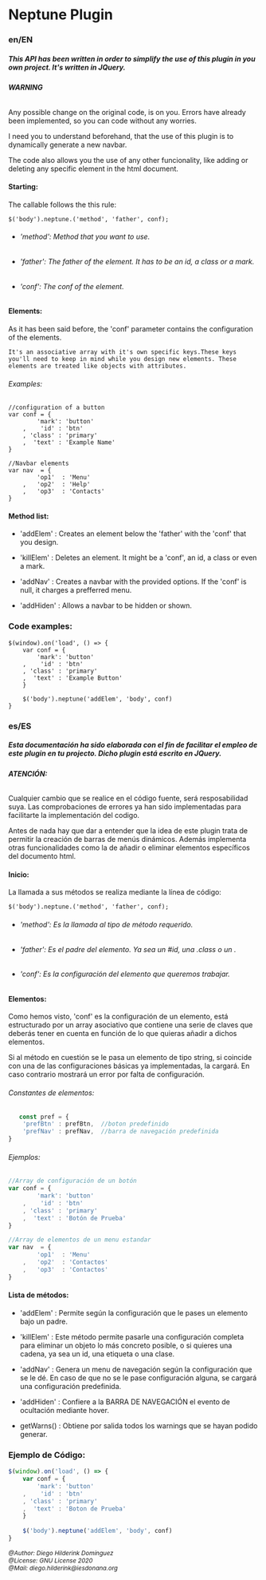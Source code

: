 # **Neptune Plugin**

### en/EN

##### This API has been written in order to simplify the use of this plugin in you own project. It's written in JQuery.

###### **WARNING**

<p>
   Any possible change on the original code, is on you. Errors have already been implemented, so you can code without any worries.

   I need you to understand beforehand, that the use of this plugin is to dynamically generate a new navbar.
   
   The code also allows you the use of any other funcionality, like adding or deleting any specific element in the html document. 
</p>

#### **Starting:**

The callable follows the this rule:

    $('body').neptune.('method', 'father', conf);

* ###### 'method': Method that you want to use.
* ###### 'father': The father of the element. It has to be an id, a class or a mark.
* ###### 'conf': The conf of the element.

#### **Elements:**

<p>
    As it has been said before, the 'conf' parameter contains the configuration of the elements.
    
    It's an associative array with it's own specific keys.These keys you'll need to keep in mind while you design new elements. These elements are treated like objects with attributes.
</p>

###### Examples:


```
//configuration of a button 
var conf = {
        'mark': 'button'
    ,    'id' : 'btn'
    , 'class' : 'primary'
    ,  'text' : 'Example Name'
}

//Navbar elements
var nav  = {
        'op1'  : 'Menu'
    ,   'op2'  : 'Help'
    ,   'op3'  : 'Contacts'
}
```

#### **Method list:**

<p>
   
* 'addElem' : Creates an element below the 'father' with the 'conf' that you design. 
   
* 'killElem' : Deletes an element. It might be a 'conf', an id, a class or even a mark.

* 'addNav' : Creates a navbar with the provided options. If the 'conf' is null, it charges a prefferred menu.

* 'addHiden' : Allows a navbar to be hidden or shown.

</p>

### Code examples:

```
$(window).on('load', () => {
    var conf = {
        'mark': 'button'
    ,    'id' : 'btn'
    , 'class' : 'primary'
    ,  'text' : 'Example Button'
    }
    
    $('body').neptune('addElem', 'body', conf)
}
```

### es/ES

##### Esta documentación ha sido elaborada con el fin de facilitar el empleo de este plugin en tu projecto. Dicho plugin está escrito en JQuery. 

###### **ATENCIÓN:** 

<p>
Cualquier cambio que se realice en el código fuente, será resposabilidad suya. Las comprobaciones de errores ya han sido implementadas para facilitarte la implementación del codigo.

Antes de nada hay que dar a entender que la idea de este plugin trata de permitir la creación de barras de menús dinámicos. Además implementa otras funcionalidades como la de añadir o eliminar elementos específicos del documento html.
</p>

#### **Inicio:**

La llamada a sus métodos se realiza mediante la línea de código:

    $('body').neptune.('method', 'father', conf);
* ###### 'method': Es la llamada al tipo de método requerido.
* ###### 'father': Es el padre del elemento. Ya sea un #id, una .class o un <etiqueta>.
* ###### 'conf': Es la configuración del elemento que queremos trabajar.

#### **Elementos**:

<p>
 Como hemos visto, 'conf' es la configuración de un elemento, está estructurado por un array asociativo que contiene una serie de claves que deberás tener en cuenta en función de lo que quieras añadir a dichos elementos.
</p>

<p>
 Si al método en cuestión se le pasa un elemento de tipo string, si coincide con una de las configuraciones básicas ya implementadas, la cargará. En caso contrario mostrará un error por falta de configuración.
</p>

###### Constantes de elementos:

```javascript 
   const pref = {
    'prefBtn' : prefBtn,  //boton predefinido
    'prefNav' : prefNav,  //barra de navegación predefinida
}
```

###### Ejemplos:


```javascript
//Array de configuración de un botón 
var conf = {
        'mark': 'button'
    ,    'id' : 'btn'
    , 'class' : 'primary'
    ,  'text' : 'Botón de Prueba'
}

//Array de elementos de un menu estandar
var nav  = {
        'op1'  : 'Menu'
    ,   'op2'  : 'Contactos'
    ,   'op3'  : 'Contactos'
}
```

#### **Lista de métodos:**

<p>
   
* 'addElem' : Permite según la configuración que le pases un elemento bajo un padre. 

* 'killElem' : Este método permite pasarle una configuración completa para eliminar un  objeto lo más concreto posible, o si quieres una cadena, ya sea un id, una etiqueta o una clase.

* 'addNav' : Genera un menu de navegación según la configuración que se le dé. En caso de que no se le pase configuración alguna, se cargará una configuración predefinida.

* 'addHiden' : Confiere a la BARRA DE NAVEGACIÓN el evento de ocultación mediante hover.

* getWarns() : Obtiene por salida todos los warnings que se hayan podido generar.

</p>

### Ejemplo de Código:

```javascript
$(window).on('load', () => {
    var conf = {
        'mark': 'button'
    ,    'id' : 'btn'
    , 'class' : 'primary'
    ,  'text' : 'Boton de Prueba'
    }
    
    $('body').neptune('addElem', 'body', conf)
}
```

<address style='font-size: 12px'>
    @Author: Diego Hilderink Domínguez <br>
    @License: GNU License 2020 <br>
    @Mail: diego.hilderink@iesdonana.org
</address>
